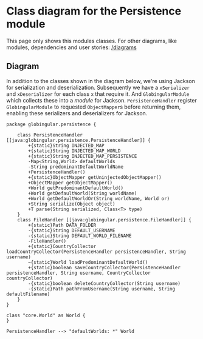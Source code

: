 # Class diagram for the Persistence module

This page only shows this modules classes. For other diagrams, like modules, dependencies and user stories: [/diagrams](/diagrams)


## Diagram

In addition to the classes shown in the diagram below, we're using Jackson for serialization and deserialization. Subsequently we have a `xSerializer` and `xDeserializer` for each class `x` that require it. And `GlobingularModule` which collects these into a *module* for Jackson. `PersistenceHandler` register `GlobingularModule` to requested `ObjectMapper`s before returning them, enabling these serializers and deserializers for Jackson.

```plantuml
package globingular.persistence {

    class PersistenceHandler [[java:globingular.persistence.PersistenceHandler]] {
        +{static}String INJECTED_MAP
        +{static}String INJECTED_MAP_WORLD
        +{static}String INJECTED_MAP_PERSISTENCE
        -Map<String,World> defaultWorlds
        -String predominantDefaultWorldName
        +PersistenceHandler()
        +{static}ObjectMapper getUninjectedObjectMapper()
        +ObjectMapper getObjectMapper()
        +World getPredominantDefaultWorld()
        +World getDefaultWorld(String worldName)
        +World getDefaultWorldOr(String worldName, World or)
        +String serialize(Object object)
        +T parse(String serialized, Class<T> type)
    }
    class FileHandler [[java:globingular.persistence.FileHandler]] {
        +{static}Path DATA_FOLDER
        -{static}String DEFAULT_USERNAME
        -{static}String DEFAULT_WORLD_FILENAME
        -FileHandler()
        +{static}CountryCollector loadCountryCollector(PersistenceHandler persistenceHandler, String username)
        ~{static}World loadPredominantDefaultWorld()
        +{static}boolean saveCountryCollector(PersistenceHandler persistenceHandler, String username, CountryCollector countryCollector)
        -{static}boolean deleteCountryCollector(String username)
        -{static}Path pathFromUsername(String username, String defaultFilename)
    }
}

class "core.World" as World {
}

PersistenceHandler --> "defaultWorlds: *" World
```
